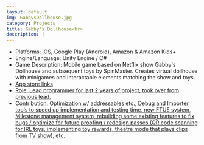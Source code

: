 ```yaml
---
layout: default
img: GabbysDollhouse.jpg
category: Projects
title: Gabby's Dollhouse<br>
description: |
---
```

 - Platforms: iOS, Google Play (Android), Amazon & Amazon Kids+ <br>
 - Engine/Language: Unity Engine / C# <br> 
 - Game Description: Mobile game based on Netflix show Gabby's Dollhouse and subsequent toys by SpinMaster. Creates virtual dollhouse with minigames and interactable elements matching the show and toys.  <br>
 - <a href="https://gabbysdollhouse.spinmaster.com/en_us">App store links <br>
 - Role: Lead programmer for last 2 years of project, took over from previous lead. <br>
 - Contribution: Optimization w/ addressables etc., Debug and Importer tools to speed up implementation and testing time, new FTUE system, Milestone management system, rebuilding some existing features to fix bugs / optimize for future proofing / redesign passes (QR code scanning for IRL toys, implementing toy rewards, theatre mode that plays clips from TV show), etc. <br>